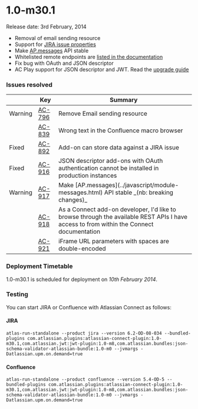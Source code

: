 # 1.0-m30.1

Release date: 3rd February, 2014

* Removal of email sending resource
* Support for [JIRA issue properties](../modules/jira/entity-property.html)
* Make [AP.messages](../javascript/module-messages.html) API stable
* Whitelisted remote endpoints are [listed in the documentation](../scopes/scopes.html)
* Fix bug with OAuth and JSON descriptor
* AC Play support for JSON descriptor and JWT. Read the [upgrade guide](../guides/upgrade-play.html)

### Issues resolved

<table class="aui issue-table">
    <thead>
        <tr>
            <th></th>
            <th class='key'>Key</th>
            <th>Summary</th>
        </tr>
    </thead>
    <tbody>
        <tr>
            <td><span class="aui-icon aui-icon-small aui-icon-warning">Warning</span></td>
            <td><a href="https://ecosystem.atlassian.net/browse/AC-796">AC-796</a></td>
            <td>Remove Email sending resource</td>
        </tr>
        <tr>
            <td></td>
            <td><a href="https://ecosystem.atlassian.net/browse/AC-839">AC-839</a></td>
            <td>Wrong text in the Confluence macro browser</td>
        </tr>
        <tr>
            <td><span class="aui-icon aui-icon-small aui-icon-success">Fixed</span></td>
            <td><a href="https://ecosystem.atlassian.net/browse/AC-892">AC-892</a></td>
            <td>Add-on can store data against a JIRA issue</td>
        </tr>
        <tr>
            <td><span class="aui-icon aui-icon-small aui-icon-success">Fixed</span></td>
            <td><a href="https://ecosystem.atlassian.net/browse/AC-916">AC-916</a></td>
            <td>JSON descriptor add-ons with OAuth authentication cannot be installed in production instances</td>
        </tr>
        <tr>
            <td><span class="aui-icon aui-icon-small aui-icon-warning">Warning</span></td>
            <td><a href="https://ecosystem.atlassian.net/browse/AC-917">AC-917</a></td>
            <td>Make [AP.messages](../javascript/module-messages.html) API stable _(nb: breaking changes)_</td>
        </tr>
        <tr>
            <td></td>
            <td><a href="https://ecosystem.atlassian.net/browse/AC-918">AC-918</a></td>
            <td>As a Connect add-on developer, I'd like to browse through the available REST APIs I have access to from within the Connect documentation</td>
        </tr>
        <tr>
            <td></td>
            <td><a href="https://ecosystem.atlassian.net/browse/AC-921">AC-921</a></td>
            <td>iFrame URL parameters with spaces are double-encoded</td>
        </tr>
    </tbody>
</table>

### Deployment Timetable

1.0-m30.1 is scheduled for deployment on _10th February 2014_.

### Testing

You can start JIRA or Confluence with Atlassian Connect as follows:

#### JIRA
<pre><code data-lang="text">atlas-run-standalone --product jira --version 6.2-OD-08-034 --bundled-plugins com.atlassian.plugins:atlassian-connect-plugin:1.0-m30.1,com.atlassian.jwt:jwt-plugin:1.0-m8,com.atlassian.bundles:json-schema-validator-atlassian-bundle:1.0-m0 --jvmargs -Datlassian.upm.on.demand=true</code></pre>

#### Confluence
<pre><code data-lang="text">atlas-run-standalone --product confluence --version 5.4-OD-5 --bundled-plugins com.atlassian.plugins:atlassian-connect-plugin:1.0-m30.1,com.atlassian.jwt:jwt-plugin:1.0-m8,com.atlassian.bundles:json-schema-validator-atlassian-bundle:1.0-m0 --jvmargs -Datlassian.upm.on.demand=true</code></pre>
